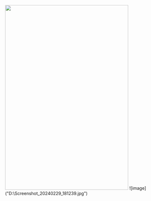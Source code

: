 <img src="D:\Screenshot_20240229_181239.jpg" width="400px" height="600px"/>
![image]("D:\Screenshot_20240229_181239.jpg")
